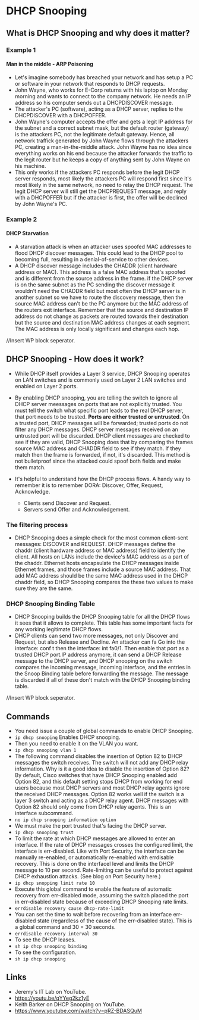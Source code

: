 # DHCP Snooping #

## What is DHCP Snooping and why does it matter? ##

### Example 1 ###

#### Man in the middle - ARP Poisoning ####

- Let's imagine somebody has breached your network and has setup a PC or software in your network that responds to DHCP requests.
- John Wayne, who works for E-Corp returns with his laptop on Monday morning and wants to connect to the company network. He needs an IP address so his computer sends out a DHCPDISCOVER message.
- The attacker's PC (software), acting as a DHCP server, replies to the DHCPDISCOVER with a DHCPOFFER.
- John Wayne's computer accepts the offer and gets a legit IP address for the subnet and a correct subnet mask, but the default router (gateway) is the attackers PC, not the legitimate default gateway. Hence, all network traffick generated by John Wayne flows through the attackers PC, creating a man-in-the-middle attack. John Wayne has no idea since everything works on his end because the attacker forwards the traffic to the legit router but he keeps a copy of anything sent by John Wayne on his machine.
- This only works if the attackers PC responds before the legit DHCP server responds, most likely the attackers PC will respond first since it's most likely in the same network, no need to relay the DHCP request. The legit DHCP server will still get the DHCPREQUEST message, and reply with a DHCPOFFER but if the attacker is first, the offer will be declined by John Wayne's PC.

### Example 2 ###

#### DHCP Starvation ####

- A starvation attack is when an attacker uses spoofed MAC addresses to flood DHCP discover messages. This could lead to the DHCP pool to becoming full, resulting in a denial-of-service to other devices.
- A DHCP discover message includes the CHADDR (client hardware address or MAC). This address is a false MAC address that's spoofed and is different from the source address in the frame. if the DHCP server is on the same subnet as the PC sending the discover message it wouldn't need the CHADDR field but most often the DHCP server is in another subnet so we have to route the discovery message, then the source MAC address can't be the PC anymore but the MAC address of the routers exit interface. Remember that the source and destination IP address do not change as packets are routed towards their destination but the source and destination MAC address changes at each segment. The MAC address is only locally significant and changes each hop.
  
//Insert WP block seperator.
&nbsp;

## DHCP Snooping - How does it work? ##

- While DHCP itself provides a Layer 3 service, DHCP Snooping operates on LAN switches and is commonly used on Layer 2 LAN switches and enabled on Layer 2 ports.
- By enabling DHCP snooping, you are telling the switch to ignore all DHCP server meessages on ports that are not explicitly trusted. You must tell the switch what specific port leads to the real DHCP server, that port needs to be trusted. **Ports are either trusted or untrusted**. On a trusted port, DHCP messages will be forwarded; trusted ports do not filter any DHCP messages. DHCP server messages received on an untrusted port will be discarded. DHCP client messages are checked to see if they are valid, DHCP Snooping does that by comparing the frames source MAC address and CHADDR field to see if they match. If they match then the frame is forwarded, if not, it's discarded. This method is not bulletproof since the attacked could spoof both fields and make them match.

- It's helpful to understand how the DHCP process flows. A handy way to remember it is to remember DORA: Discover, Offer, Request, Acknowledge.
  - Clients send Discover and Request.
  - Servers send Offer and Acknowledgement.

### The filtering process ####

- DHCP Snooping does a simple check for the most common client-sent messages: DISCOVER and REQUEST. DHCP messages define the chaddr (client hardware address or MAC address) field to identify the client. All hosts on LANs include the device's MAC address as a part of the chaddr. Ethernet hosts encapsulate the DHCP messages inside Ethernet frames, and those frames include a source MAC address. That add MAC address should be the same MAC address used in the DHCP chaddr field, so DHCP Snooping compares the these two values to make sure they are the same.

### DHCP Snooping Binding Table ###

- DHCP Snooping builds the DHCP Snooping table for all the DHCP flows it sees that it allows to complete. This table has some important facts for any working legitimate DHCP flows.
- DHCP clients can send two more messages, not only Discover and Request, but also Release and Decline. An attacker can fa Go into the interface: conf t then the interface: int fa0/1. Then enable that port as a trusted DHCP port.IP address anymore, it can send a DHCP Release message to the DHCP server, and DHCP snooping on the switch compares the incoming message, incoming interface, and the entries in the Snoop Binding table before forwarding the message. The message is discarded if all of these don't match with the DHCP Snooping binding table. 

//Insert WP block seperator.

## Commands ##

- You need issue a couple of global commands to enable DHCP Snooping.
- ```ip dhcp snooping``` Enables DHCP snooping.
- Then you need to enable it on the VLAN you want.
- ```ip dhcp snooping vlan 1```
- The following command disables the insertion of Option 82 to DHCP messages the switch receives. The switch will not add any DHCP relay information. Why is it a good idea to disable the insertion of Option 82? By default, Cisco switches that have DHCP Snooping enabled add Option 82, and this default setting stops DHCP from working for end users because most DHCP servers and most DHCP relay agents ignore the received DHCP messages. Option 82 works well if the switch is a layer 3 switch and acting as a DHCP relay agent. DHCP messages with Option 82 should only come from DHCP relay agents. This is an interface subcommand. 
- ```no ip dhcp snooping information option``` 
- We must make the port trusted that's facing the DHCP server.
- ```ip dhcp snooping trust```
- To limit the rate at which DHCP messages are allowed to enter an interface. If the rate of DHCP messages crosses the configured limit, the interface is err-disabled. Like with Port Security, the interface can be manually re-enabled, or automatically re-enabled with errdisable recovery. This is done on the interfacel level and limits the DHCP message to 10 per second. Rate-limiting can be useful to protect against DHCP exhaustion attacks. (See blog on Port Security here.)
- ```ip dhcp snopping limit rate 10```
- Execute this global command to enable the feature of automatic recovery from err-disabled mode, assuming the switch placed the port in err-disabled state because of exceeding DHCP Snooping rate limits.
- ```errdisable recovery cause dhcp-rate-limit```
- You can set the time to wait before recovering from an interface err-disabled state (regardless of the cause of the err-disabled state). This is a global command and 30 = 30 seconds.
- ```errdisable recovery interval 30```
- To see the DHCP leases.
- ```sh ip dhcp snooping binding```
- To see the configuration.
- ```sh ip dhcp snooping```

## Links ##

 - Jeremy's IT Lab on YouTube.
 - https://youtu.be/qYYeg2kz1yE
 - Keith Barker on DHCP Snooping on YouTube.
 - https://www.youtube.com/watch?v=pRZ-BDASQuM


